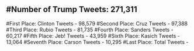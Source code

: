 #Number of Trump Tweets: 271,311
---
#First Place: Clinton Tweets - 98,579
#Second Place: Cruz Tweets - 97,388
#Third Place: Rubio Tweets - 81,735
#Fourth Place: Sanders Tweets - 60,217
#Fifth Place: Jeb! Tweets - 43,959
#Sixth Place: Kasich Tweets - 13,064
#Seventh Place: Carson Tweets - 10,295
#Last Place: Total Tweets -  
